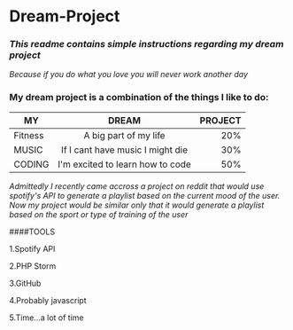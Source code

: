 # Dream-Project

### *This readme contains simple instructions regarding my dream project*

*Because if you do what you love you will never work another day*

### My dream project is a combination of the things I like to do:

| MY        | DREAM           | PROJECT  |
| ------------- |:-------------:| -----:|
| Fitness      | A big part of my life  | 20% |
| MUSIC      | If I cant have music I might die      |   30% |
| CODING | I'm excited to learn how to code      |  50% |

*Admittedly I recently came accross a project on reddit that would use spotify's API to
generate a playlist based on the current mood of the user. Now my project would be similar
only that it would generate a playlist based on the sport or type of training of the user*

####TOOLS

1.Spotify API

2.PHP Storm

3.GitHub

4.Probably javascript

5.Time...a lot of time

 


